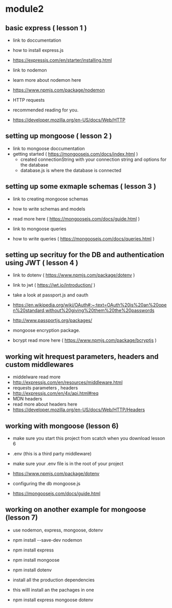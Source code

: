 # module2

## basic express ( lesson 1 )

- link to doccumentation
- how to install express.js
- https://expressjs.com/en/starter/installing.html

- link to nodemon
- learn more about nodemon here
- https://www.npmjs.com/package/nodemon

- HTTP requests
- recommended reading for you.
- https://developer.mozilla.org/en-US/docs/Web/HTTP

## setting up mongoose ( lesson 2 )

- link to mongoose doccumentation
- getting started ( https://mongoosejs.com/docs/index.html )
  - created connectionString with your connection string and options for the database
  - database.js is where the database is connected

## setting up some exmaple schemas ( lesson 3 )

- link to creating mongoose schemas
- how to write schemas and models
- read more here ( https://mongoosejs.com/docs/guide.html )

- link to mongoose queries
- how to write queries ( https://mongoosejs.com/docs/queries.html )

## setting up secrituy for the DB and authentication using JWT ( lesson 4 )

- link to dotenv ( https://www.npmjs.com/package/dotenv )
- link to jwt ( https://jwt.io/introduction/ )
- take a look at passport.js and oauth
- https://en.wikipedia.org/wiki/OAuth#:~:text=OAuth%20is%20an%20open%20standard,without%20giving%20them%20the%20passwords
- http://www.passportjs.org/packages/

- mongoose encryption package.
- bcrypt read more here ( https://www.npmjs.com/package/bcryptjs )

## working wit hrequest parameters, headers and custom middlewares

- middelware read more
- http://expressjs.com/en/resources/middleware.html
- requests parameters , headers
- http://expressjs.com/en/4x/api.html#req
- MDN headers
- read more about headers here
- https://developer.mozilla.org/en-US/docs/Web/HTTP/Headers

## working with mongoose (lesson 6)

- make sure you start this project from scatch when you download lesson 6
- .env (this is a third party middleware)
- make sure your .env file is in the root of your project
- https://www.npmjs.com/package/dotenv

- configuring the db mongoose.js
- https://mongoosejs.com/docs/guide.html

## working on another example for mongoose (lesson 7)

- use nodemon, express, mongoose, dotenv
- npm install --save-dev nodemon
- npm install express
- npm install mongoose
- npm install dotenv

- install all the production dependencies
- this willl install an the pachages in one
- npm install express mongoose dotenv
